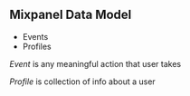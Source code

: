 ## Mixpanel Data Model
- Events
- Profiles

_Event_ is any meaningful action that user takes

_Profile_ is collection of info about a user


